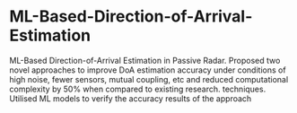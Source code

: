 # ML-Based-Direction-of-Arrival-Estimation
ML-Based Direction-of-Arrival Estimation in Passive Radar. Proposed two novel approaches to improve DoA estimation accuracy under conditions of high noise, fewer sensors, mutual coupling, etc and reduced computational complexity by 50% when compared to existing research. techniques. Utilised ML models to verify the accuracy results of the approach
